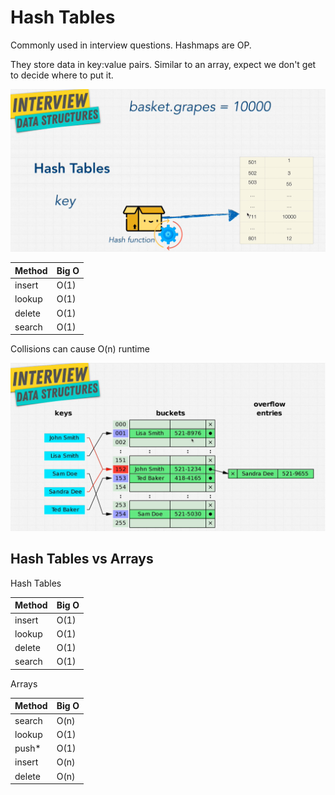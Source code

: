 # Hash Tables

Commonly used in interview questions. Hashmaps are OP.

They store data in key:value pairs. Similar to an array, expect we don't get to decide where to put it.

![Haash Tables](./HashTables.png)

| Method | Big O |
| ------ | ----- |
| insert | O(1)  |
| lookup | O(1)  |
| delete | O(1)  |
| search | O(1)  |

Collisions can cause O(n) runtime

![Collision](./collision.png)

## Hash Tables vs Arrays

Hash Tables

| Method | Big O |
| ------ | ----- |
| insert | O(1)  |
| lookup | O(1)  |
| delete | O(1)  |
| search | O(1)  |

Arrays

| Method | Big O |
| ------ | ----- |
| search | O(n)  |
| lookup | O(1)  |
| push\* | O(1)  |
| insert | O(n)  |
| delete | O(n)  |

